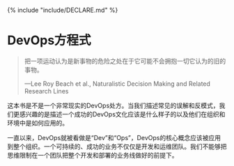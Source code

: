 {% include "include/DECLARE.md" %}

# DevOps方程式

> 把一项运动认为是新事物的危险之处在于它可能不会拥抱一切它认为的旧的事物。
>
> —Lee Roy Beach et al., Naturalistic Decision Making and Related Research Lines

这本书是不是一个非常现实的DevOps处方。当我们描述常见的误解和反模式，我们更感兴趣的是描述一个成功的DevOps文化应该是什么样子的以及他们在组织和环境中是如何应用的。

一直以来，DevOps就被看做是“Dev”和“Ops”，DevOps的核心概念应该被应用到整个组织。一个可持续的、成功的业务不仅仅是开发和运维团队。我们不能够把思维限制在一个团队把整个开发和部署的业务线做好的前提下。
